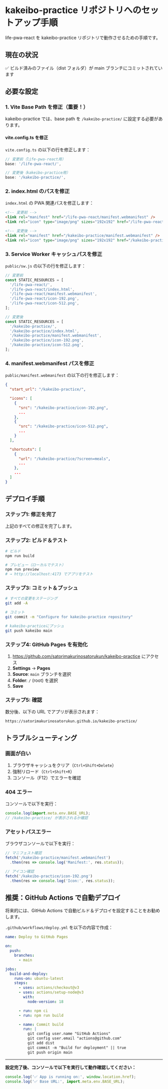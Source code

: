 # kakeibo-practice リポジトリへのセットアップ手順

life-pwa-react を kakeibo-practice リポジトリで動作させるための手順です。

## 現在の状況

✅ ビルド済みのファイル（dist フォルダ）が main ブランチにコミットされています

## 必要な設定

### 1. Vite Base Path を修正（重要！）

kakeibo-practice では、base path を `/kakeibo-practice/` に設定する必要があります。

#### vite.config.ts を修正

`vite.config.ts` の以下の行を修正します：

```typescript
// 変更前（life-pwa-react用）
base: '/life-pwa-react/',

// 変更後（kakeibo-practice用）
base: '/kakeibo-practice/',
```

### 2. index.html のパスを修正

`index.html` の PWA 関連パスを修正します：

```html
<!-- 変更前 -->
<link rel="manifest" href="/life-pwa-react/manifest.webmanifest" />
<link rel="icon" type="image/png" sizes="192x192" href="/life-pwa-react/icon-192.png" />

<!-- 変更後 -->
<link rel="manifest" href="/kakeibo-practice/manifest.webmanifest" />
<link rel="icon" type="image/png" sizes="192x192" href="/kakeibo-practice/icon-192.png" />
```

### 3. Service Worker キャッシュパスを修正

`public/sw.js` の以下の行を修正します：

```javascript
// 変更前
const STATIC_RESOURCES = [
  '/life-pwa-react/',
  '/life-pwa-react/index.html',
  '/life-pwa-react/manifest.webmanifest',
  '/life-pwa-react/icon-192.png',
  '/life-pwa-react/icon-512.png',
];

// 変更後
const STATIC_RESOURCES = [
  '/kakeibo-practice/',
  '/kakeibo-practice/index.html',
  '/kakeibo-practice/manifest.webmanifest',
  '/kakeibo-practice/icon-192.png',
  '/kakeibo-practice/icon-512.png',
];
```

### 4. manifest.webmanifest パスを修正

`public/manifest.webmanifest` の以下の行を修正します：

```json
{
  "start_url": "/kakeibo-practice/",

  "icons": [
    {
      "src": "/kakeibo-practice/icon-192.png",
      ...
    },
    {
      "src": "/kakeibo-practice/icon-512.png",
      ...
    }
  ],

  "shortcuts": [
    {
      "url": "/kakeibo-practice/?screen=meals",
      ...
    },
    ...
  ]
}
```

## デプロイ手順

### ステップ1: 修正を完了

上記のすべての修正を完了します。

### ステップ2: ビルド＆テスト

```bash
# ビルド
npm run build

# プレビュー（ローカルでテスト）
npm run preview
# → http://localhost:4173 でアプリをテスト
```

### ステップ3: コミット＆プッシュ

```bash
# すべての変更をステージング
git add -A

# コミット
git commit -m "Configure for kakeibo-practice repository"

# kakeibo-practiceにプッシュ
git push kakeibo main
```

### ステップ4: GitHub Pages を有効化

1. https://github.com/satorimakurinosatorukun/kakeibo-practice にアクセス
2. **Settings** → **Pages**
3. **Source**: `main` ブランチを選択
4. **Folder**: `/` (root) を選択
5. **Save**

### ステップ5: 確認

数分後、以下の URL でアプリが表示されます：

```
https://satorimakurinosatorukun.github.io/kakeibo-practice/
```

## トラブルシューティング

### 画面が白い

1. ブラウザキャッシュをクリア（`Ctrl+Shift+Delete`）
2. 強制リロード（`Ctrl+Shift+R`）
3. コンソール（F12）でエラーを確認

### 404 エラー

コンソールで以下を実行：

```javascript
console.log(import.meta.env.BASE_URL);
// /kakeibo-practice/ が表示されるか確認
```

### アセットパスエラー

ブラウザコンソールで以下を実行：

```javascript
// マニフェスト確認
fetch('/kakeibo-practice/manifest.webmanifest')
  .then(res => console.log('Manifest:', res.status));

// アイコン確認
fetch('/kakeibo-practice/icon-192.png')
  .then(res => console.log('Icon:', res.status));
```

## 推奨：GitHub Actions で自動デプロイ

将来的には、GitHub Actions で自動ビルド＆デプロイを設定することをお勧めします。

`.github/workflows/deploy.yml` を以下の内容で作成：

```yaml
name: Deploy to GitHub Pages

on:
  push:
    branches:
      - main

jobs:
  build-and-deploy:
    runs-on: ubuntu-latest
    steps:
      - uses: actions/checkout@v3
      - uses: actions/setup-node@v3
        with:
          node-version: 18

      - run: npm ci
      - run: npm run build

      - name: Commit build
        run: |
          git config user.name "GitHub Actions"
          git config user.email "actions@github.com"
          git add dist
          git commit -m "Build for deployment" || true
          git push origin main
```

---

**設定完了後、コンソールで以下を実行して動作確認してください：**

```javascript
console.log('✅ App is running on:', window.location.href);
console.log('✅ Base URL:', import.meta.env.BASE_URL);
```

